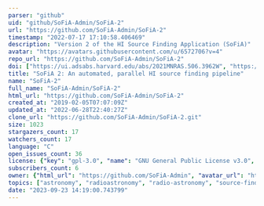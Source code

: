 ```yaml
---
parser: "github"
uid: "github/SoFiA-Admin/SoFiA-2"
url: "https://github.com/SoFiA-Admin/SoFiA-2"
timestamp: "2022-07-17 17:10:58.406469"
description: "Version 2 of the HI Source Finding Application (SoFiA)"
avatar: "https://avatars.githubusercontent.com/u/6572706?v=4"
repo_url: "https://github.com/SoFiA-Admin/SoFiA-2"
doi: ["https://ui.adsabs.harvard.edu/abs/2021MNRAS.506.3962W", "https://ui.adsabs.harvard.edu/abs/2021ascl.soft09005W/abstract"]
title: "SoFiA 2: An automated, parallel HI source finding pipeline"
name: "SoFiA-2"
full_name: "SoFiA-Admin/SoFiA-2"
html_url: "https://github.com/SoFiA-Admin/SoFiA-2"
created_at: "2019-02-05T07:07:09Z"
updated_at: "2022-06-28T22:40:27Z"
clone_url: "https://github.com/SoFiA-Admin/SoFiA-2.git"
size: 1023
stargazers_count: 17
watchers_count: 17
language: "C"
open_issues_count: 36
license: {"key": "gpl-3.0", "name": "GNU General Public License v3.0", "spdx_id": "GPL-3.0", "url": "https://api.github.com/licenses/gpl-3.0", "node_id": "MDc6TGljZW5zZTk="}
subscribers_count: 6
owner: {"html_url": "https://github.com/SoFiA-Admin", "avatar_url": "https://avatars.githubusercontent.com/u/6572706?v=4", "login": "SoFiA-Admin", "type": "User"}
topics: ["astronomy", "radioastronomy", "radio-astronomy", "source-finding", "parameterization", "source-finder"]
date: "2023-09-23 14:19:00.743799"
---
```

